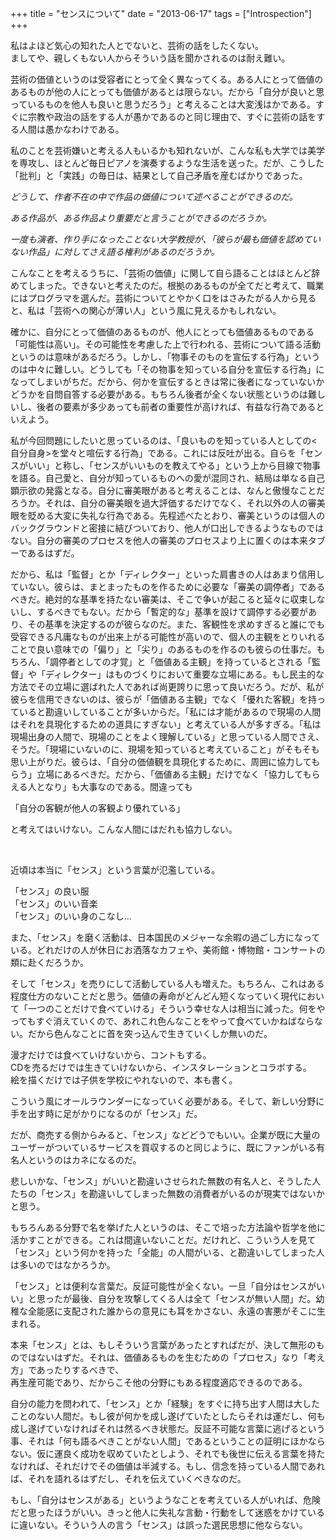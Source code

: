 +++
title = "センスについて"
date = "2013-06-17"
tags = ["Introspection"]
+++

私はよほど気心の知れた人とでないと、芸術の話をしたくない。  
ましてや、親しくもない人からそういう話を聞かされるのは耐え難い。

芸術の価値というのは受容者にとって全く異なってくる。ある人にとって価値のあるものが他の人にとっても価値があるとは限らない。だから「自分が良いと思っているものを他人も良いと思うだろう」と考えることは大変浅はかである。すぐに宗教や政治の話をする人が愚かであるのと同じ理由で、すぐに芸術の話をする人間は愚かなわけである。

私のことを芸術嫌いと考える人もいるかも知れないが、こんな私も大学では美学を専攻し、ほとんど毎日ピアノを演奏するような生活を送った。だが、こうした「批判」と「実践」の毎日は、結果として自己矛盾を産むばかりであった。

*どうして、作者不在の中で作品の価値について述べることができるのだ。*

*ある作品が、ある作品より重要だと言うことができるのだろうか。*

*一度も演者、作り手になったことない大学教授が、「彼らが最も価値を認めていない作品」に対してさえ語る権利があるのだろうか。*

こんなことを考えるうちに、「芸術の価値」に関して自ら語ることはほとんど辞めてしまった。できないと考えたのだ。根拠のあるものが全てだと考えて、職業にはプログラマを選んだ。芸術についてとやかく口をはさみたがる人から見ると、私は「芸術への関心が薄い人」という風に見えるかもしれない。

確かに、自分にとって価値のあるものが、他人にとっても価値あるものである「可能性は高い」。その可能性を考慮した上で行われる、芸術について語る活動というのは意味があるだろう。しかし、「物事そのものを宣伝する行為」というのは中々に難しい。どうしても「その物事を知っている自分を宣伝する行為」になってしまいがちだ。だから、何かを宣伝するときは常に後者になっていないかどうかを自問自答する必要がある。もちろん後者が全くない状態というのは難しいし、後者の要素が多少あっても前者の重要性が高ければ、有益な行為であるといえよう。

私が今回問題にしたいと思っているのは、「良いものを知っている人としての\<自分自身\>を堂々と喧伝する行為」である。これには反吐が出る。自らを「センスがいい」と称し、「センスがいいものを教えてやる」という上から目線で物事を語る。自己愛と、自分が知っているものへの愛が混同され、結局は単なる自己顕示欲の発露となる。自分に審美眼があると考えることは、なんと傲慢なことだろうか。それは、自分の審美眼を過大評価するだけでなく、それ以外の人の審美眼を貶める大変に失礼な行為である。先程述べたとおり、審美というのは個人のバックグラウンドと密接に結びついており、他人が口出しできるようなものではない。自分の審美のプロセスを他人の審美のプロセスより上に置くのは本来タブーであるはずだ。

だから、私は「監督」とか「ディレクター」といった肩書きの人はあまり信用していない。彼らは、まとまったものを作るために必要な「審美の調停者」であるべきだ。絶対的な基準を持たない審美は、そこで争いが起こると延々に収束しないし、するべきでもない。だから「暫定的な」基準を設けて調停する必要があり、その基準を決定するのが彼らなのだ。また、客観性を求めすぎると誰にでも受容できる凡庸なものが出来上がる可能性が高いので、個人の主観をとりいれることで良い意味での「偏り」と「尖り」のあるものを作るのも彼らの仕事だ。もちろん、「調停者としての才覚」と「価値ある主観」を持っているとされる「監督」や「ディレクター」はものづくりにおいて重要な立場にある。もし民主的な方法でその立場に選ばれた人であれば尚更誇りに思って良いだろう。だが、私が彼らを信用できないのは、彼らが「価値ある主観」でなく「優れた客観」を持っていると勘違いしていることが多いからだ。「私には才能があるので現場の人間はそれを具現化するための道具にすぎない」と考えている人が多すぎる。「私は現場出身の人間で、現場のことをよく理解している」と思っている人間でさえ、そうだ。「現場にいないのに、現場を知っていると考えていること」がそもそも思い上がりだ。彼らは、「自分の価値観を具現化するために、周囲に協力してもらう」立場にあるべきだ。だから、「価値ある主観」だけでなく「協力してもらえる人となり」も大事なのである。間違っても

「自分の客観が他人の客観より優れている」

と考えてはいけない。こんな人間にはだれも協力しない。

 

近頃は本当に「センス」という言葉が氾濫している。

「センス」の良い服  
「センス」のいい音楽  
「センス」のいい身のこなし...

また、「センス」を磨く活動は、日本国民のメジャーな余暇の過ごし方になっている。どれだけの人が休日にお洒落なカフェや、美術館・博物館・コンサートの類に赴くだろうか。

そして「センス」を売りにして活動している人も増えた。もちろん、これはある程度仕方のないことだと思う。価値の寿命がどんどん短くなっていく現代において「一つのことだけで食べていける」そういう幸せな人は相当に減った。何をやってもすぐ消えていくので、あれこれ色んなことをやって食べていかねばならない。だから色んなことに首を突っ込んで生きていくしか無いのだ。

漫才だけでは食べていけないから、コントもする。  
CDを売るだけでは生きていけないから、インスタレーションとコラボする。  
絵を描くだけでは子供を学校にやれないので、本も書く。

こういう風にオールラウンダーになっていく必要がある。そして、新しい分野に手を出す時に足がかりになるのが「センス」だ。

だが、商売する側からみると、「センス」などどうでもいい。企業が既に大量のユーザーがついているサービスを買収するのと同じように、既にファンがいる有名人というのはカネになるのだ。  

悲しいかな、「センス」がいいと勘違いさせられた無数の有名人と、そうした人たちの「センス」を勘違いしてしまった無数の消費者がいるのが現実ではないかと思う。

もちろんある分野で名を挙げた人というのは、そこで培った方法論や哲学を他に活かすことができる。これは間違いないことだ。だけれど、こういう人を見て「センス」という何かを持った「全能」の人間がいる、と勘違いしてしまった人は多いのではなかろうか。

「センス」とは便利な言葉だ。反証可能性が全くない。一旦「自分はセンスがいい」と思ったが最後、自分を攻撃してくる人は全て「センスが無い人間」だ。幼稚な全能感に支配された誰からの意見にも耳をかさない、永遠の害悪がそこに生まれる。

本来「センス」とは、もしそういう言葉があったとすればだが、決して無形のものではないはずだ。それは、価値あるものを生むための「プロセス」なり「考え方」であったりするべきで、  
再生産可能であり、だからこそ他の分野にもある程度適応できるのである。

自分の能力を問われて、「センス」とか「経験」をすぐに持ち出す人間は大したことのない人間だ。もし彼が何かを成し遂げていたとしたらそれは運だし、何も成し遂げていなければそれは然るべき状態だ。反証不可能な言葉に逃げるという事、それは「何も語るべきことがない人間」であるということの証明にほかならない。仮に運良く成功を収めていたとしよう、それでも後世に伝える言葉を持たなければ、それだけでその価値は半減する。もし、信念を持っている人間であれば、それを語れるはずだし、それを伝えていくべきなのだ。

もし、「自分はセンスがある」というようなことを考えている人がいれば、危険だと思ったほうがいい。きっと他人に失礼な言動・行動をして迷惑をかけているに違いない。そういう人の言う「センス」は誤った選民思想に他ならない。
